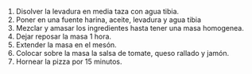 1. Disolver la levadura en media taza con agua tibia.
2. Poner en una fuente harina, aceite, levadura y agua tibia
3. Mezclar y amasar los ingredientes hasta tener una masa homogenea.
4. Dejar reposar la masa 1 hora.
5. Extender la masa en el mesón.
6. Colocar sobre la masa la salsa de tomate, queso rallado y jamón.
7. Hornear la pizza por 15 minutos.